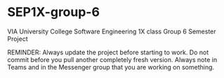 # SEP1X-group-6
VIA University College Software Engineering 1X class Group 6 Semester Project


REMINDER:
Always update the project before starting to work. 
Do not commit before you pull another completely fresh version.
Always note in Teams and in the Messenger group that you are working on something.